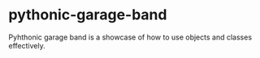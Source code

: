 # pythonic-garage-band

Pyhthonic garage band is a showcase of how to use objects and classes effectively.
